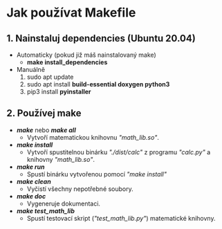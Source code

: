 # Jak používat Makefile

## 1. Nainstaluj dependencies (Ubuntu 20.04)
* Automaticky (pokud již máš nainstalovaný make)
  * **make install_dependencies**
* Manuálně
  1. sudo apt update
  2. sudo apt install **build-essential doxygen python3**
  3. pip3 install **pyinstaller**

## 2. Používej make
* ***make*** nebo ***make all***
  * Vytvoří matematickou knihovnu *"math_lib.so"*.
* ***make install***
  * Vytvoří spustitelnou binárku *"./dist/calc"* z programu *"calc.py"* a knihovny *"math_lib.so"*.
* ***make run***
  *  Spustí binárku vytvořenou pomocí *"make install"*
* ***make clean***
  *  Vyčistí všechny nepotřebné soubory.
* ***make doc***
  *  Vygeneruje dokumentaci.
* ***make test_math_lib***
  *  Spustí testovací skript (*"test_math_lib.py"*) matematické knihovny.

